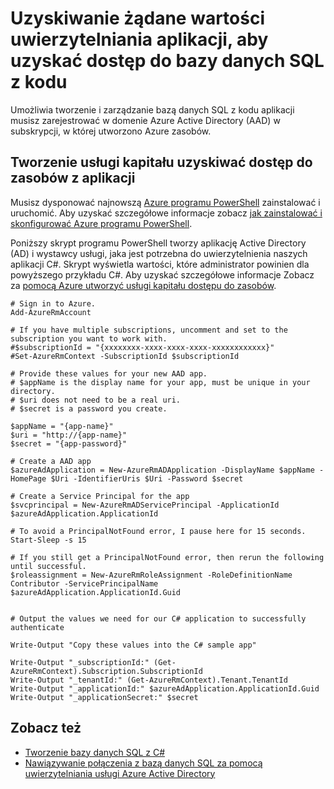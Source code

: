 <properties
   pageTitle="Uzyskiwanie żądane wartości uwierzytelniania aplikacji, aby uzyskać dostęp do bazy danych SQL z kodu | Microsoft Azure"
   description="Tworzenie wystawcy usługi z kodu dostępu do bazy danych SQL."
   services="sql-database"
   documentationCenter=""
   authors="stevestein"
   manager="jhubbard"
   editor=""
   tags=""/>

<tags
   ms.service="sql-database"
   ms.devlang="na"
   ms.topic="article"
   ms.tgt_pltfrm="na"
   ms.workload="data-management"
   ms.date="09/30/2016"
   ms.author="sstein"/>

# <a name="get-the-required-values-for-authenticating-an-application-to-access-sql-database-from-code"></a>Uzyskiwanie żądane wartości uwierzytelniania aplikacji, aby uzyskać dostęp do bazy danych SQL z kodu

Umożliwia tworzenie i zarządzanie bazą danych SQL z kodu aplikacji musisz zarejestrować w domenie Azure Active Directory (AAD) w subskrypcji, w której utworzono Azure zasobów.

## <a name="create-a-service-principal-to-access-resources-from-an-application"></a>Tworzenie usługi kapitału uzyskiwać dostęp do zasobów z aplikacji

Musisz dysponować najnowszą [Azure programu PowerShell](https://msdn.microsoft.com/library/mt619274.aspx) zainstalować i uruchomić. Aby uzyskać szczegółowe informacje zobacz [jak zainstalować i skonfigurować Azure programu PowerShell](../powershell-install-configure.md).

Poniższy skrypt programu PowerShell tworzy aplikację Active Directory (AD) i wystawcy usługi, jaka jest potrzebna do uwierzytelnienia naszych aplikacji C#. Skrypt wyświetla wartości, które administrator powinien dla powyższego przykładu C#. Aby uzyskać szczegółowe informacje Zobacz za [pomocą Azure utworzyć usługi kapitału dostępu do zasobów](../resource-group-authenticate-service-principal.md).

   
    # Sign in to Azure.
    Add-AzureRmAccount
    
    # If you have multiple subscriptions, uncomment and set to the subscription you want to work with.
    #$subscriptionId = "{xxxxxxxx-xxxx-xxxx-xxxx-xxxxxxxxxxxx}"
    #Set-AzureRmContext -SubscriptionId $subscriptionId
    
    # Provide these values for your new AAD app.
    # $appName is the display name for your app, must be unique in your directory.
    # $uri does not need to be a real uri.
    # $secret is a password you create.
    
    $appName = "{app-name}"
    $uri = "http://{app-name}"
    $secret = "{app-password}"
    
    # Create a AAD app
    $azureAdApplication = New-AzureRmADApplication -DisplayName $appName -HomePage $Uri -IdentifierUris $Uri -Password $secret
    
    # Create a Service Principal for the app
    $svcprincipal = New-AzureRmADServicePrincipal -ApplicationId $azureAdApplication.ApplicationId
    
    # To avoid a PrincipalNotFound error, I pause here for 15 seconds.
    Start-Sleep -s 15
    
    # If you still get a PrincipalNotFound error, then rerun the following until successful. 
    $roleassignment = New-AzureRmRoleAssignment -RoleDefinitionName Contributor -ServicePrincipalName $azureAdApplication.ApplicationId.Guid
    
    
    # Output the values we need for our C# application to successfully authenticate
    
    Write-Output "Copy these values into the C# sample app"
    
    Write-Output "_subscriptionId:" (Get-AzureRmContext).Subscription.SubscriptionId
    Write-Output "_tenantId:" (Get-AzureRmContext).Tenant.TenantId
    Write-Output "_applicationId:" $azureAdApplication.ApplicationId.Guid
    Write-Output "_applicationSecret:" $secret




## <a name="see-also"></a>Zobacz też

- [Tworzenie bazy danych SQL z C#](sql-database-get-started-csharp.md)
- [Nawiązywanie połączenia z bazą danych SQL za pomocą uwierzytelniania usługi Azure Active Directory](sql-database-aad-authentication.md)



